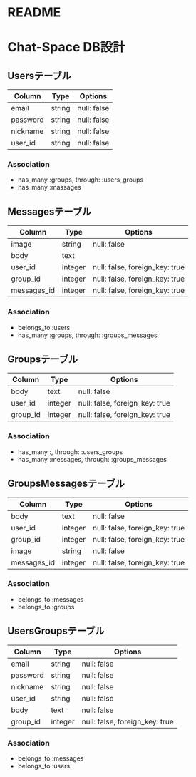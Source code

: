 # README

# Chat-Space DB設計
## Usersテーブル
|Column|Type|Options|
|------|----|-------|
|email|string|null: false|
|password|string|null: false|
|nickname|string|null: false|
|user_id|string|null: false|
### Association
- has_many :groups, through: :users_groups
- has_many :massages

## Messagesテーブル
|Column|Type|Options|
|------|----|-------|
|image|string|null: false||text|null: false|
|body|text||
|user_id|integer|null: false, foreign_key: true|
|group_id|integer|null: false, foreign_key: true|
|messages_id|integer|null: false, foreign_key: true|
### Association
- belongs_to :users
- has_many :groups, through: :groups_messages

## Groupsテーブル
|Column|Type|Options|
|------|----|-------|
|body|text|null: false|
|user_id|integer|null: false, foreign_key: true|
|group_id|integer|null: false, foreign_key: true|
### Association
- has_many :, through: :users_groups
- has_many :messages, through: :groups_messages

## GroupsMessagesテーブル
|Column|Type|Options|
|------|----|-------|
|body|text|null: false|
|user_id|integer|null: false, foreign_key: true|
|group_id|integer|null: false, foreign_key: true|
|image|string|null: false||text|null: false|
|messages_id|integer|null: false, foreign_key: true|
### Association
- belongs_to :messages
- belongs_to :groups

## UsersGroupsテーブル
|Column|Type|Options|
|------|----|-------|
|email|string|null: false|
|password|string|null: false|
|nickname|string|null: false|
|user_id|string|null: false|
|body|text|null: false|
|group_id|integer|null: false, foreign_key: true|
### Association
- belongs_to :messages
- belongs_to :users